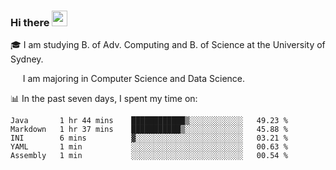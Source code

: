 ### Hi there <a href="#"><img src="https://media.giphy.com/media/hvRJCLFzcasrR4ia7z/giphy.gif" width="25px"></a>

🎓 I am studying B. of Adv. Computing and B. of Science at the University of Sydney.

     I am majoring in Computer Science and Data Science.

📊 In the past seven days, I spent my time on:
<!--START_SECTION:waka-->
```text
Java       1 hr 44 mins    ████████████▒░░░░░░░░░░░░   49.23 % 
Markdown   1 hr 37 mins    ███████████▒░░░░░░░░░░░░░   45.88 % 
INI        6 mins          ▓░░░░░░░░░░░░░░░░░░░░░░░░   03.21 % 
YAML       1 min           ░░░░░░░░░░░░░░░░░░░░░░░░░   00.63 % 
Assembly   1 min           ░░░░░░░░░░░░░░░░░░░░░░░░░   00.54 % 
```
<!--END_SECTION:waka-->
